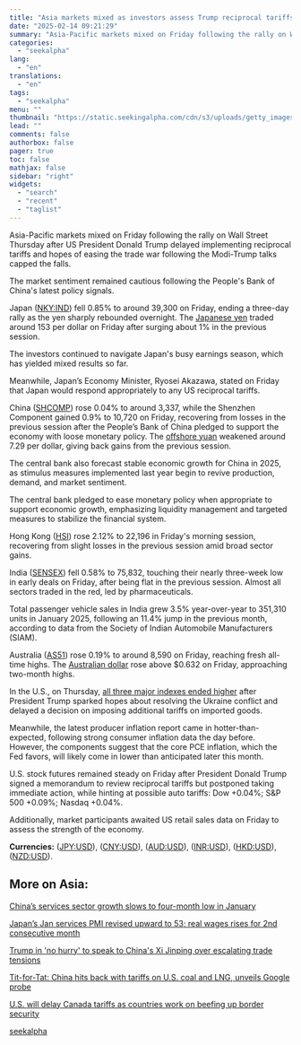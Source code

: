```yaml
---
title: "Asia markets mixed as investors assess Trump reciprocal tariffs plan, PBOC's latest policy signals"
date: "2025-02-14 09:21:29"
summary: "Asia-Pacific markets mixed on Friday following the rally on Wall Street Thursday after US President Donald Trump delayed implementing reciprocal tariffs and hopes of easing the trade war following the Modi-Trump talks capped the falls. The market sentiment remained cautious following the People's Bank of China's latest policy signals. Japan..."
categories:
  - "seekalpha"
lang:
  - "en"
translations:
  - "en"
tags:
  - "seekalpha"
menu: ""
thumbnail: "https://static.seekingalpha.com/cdn/s3/uploads/getty_images/1456222076/image_1456222076.jpg"
lead: ""
comments: false
authorbox: false
pager: true
toc: false
mathjax: false
sidebar: "right"
widgets:
  - "search"
  - "recent"
  - "taglist"
---
```


Asia-Pacific markets mixed on Friday following the rally on Wall Street Thursday after US President Donald Trump delayed implementing reciprocal tariffs and hopes of easing the trade war following the Modi-Trump talks capped the falls.

The market sentiment remained cautious following the People's Bank of China's latest policy signals.

Japan ([NKY:IND](https://seekingalpha.com/symbol/NKY:IND "NIKKEI 225 Index")) fell 0.85% to around 39,300 on Friday, ending a three-day rally as the yen sharply rebounded overnight. The [Japanese yen](https://seekingalpha.com/symbol/USD:JPY#hasComeFromMpArticle=false#source=section%3Amain_content%7Cbutton%3Abody_link%7Cfirst_level_url%3Anews) traded around 153 per dollar on Friday after surging about 1% in the previous session.

The investors continued to navigate Japan's busy earnings season, which has yielded mixed results so far.

Meanwhile, Japan’s Economy Minister, Ryosei Akazawa, stated on Friday that Japan would respond appropriately to any US reciprocal tariffs.

China ([SHCOMP](https://seekingalpha.com/symbol/SHCOMP "SHANGHAI Index")) rose 0.04% to around 3,337, while the Shenzhen Component gained 0.9% to 10,720 on Friday, recovering from losses in the previous session after the People’s Bank of China pledged to support the economy with loose monetary policy. The [offshore yuan](https://seekingalpha.com/symbol/USD:CNY) weakened around 7.29 per dollar, giving back gains from the previous session.

The central bank also forecast stable economic growth for China in 2025, as stimulus measures implemented last year begin to revive production, demand, and market sentiment.

The central bank pledged to ease monetary policy when appropriate to support economic growth, emphasizing liquidity management and targeted measures to stabilize the financial system.

Hong Kong ([HSI](https://seekingalpha.com/symbol/HSI "Hang Seng Index")) rose 2.12% to 22,196 in Friday's morning session, recovering from slight losses in the previous session amid broad sector gains.

India ([SENSEX](https://seekingalpha.com/symbol/SENSEX "SENSEX Index")) fell 0.58% to 75,832, touching their nearly three-week low in early deals on Friday, after being flat in the previous session. Almost all sectors traded in the red, led by pharmaceuticals.

Total passenger vehicle sales in India grew 3.5% year-over-year to 351,310 units in January 2025, following an 11.4% jump in the previous month, according to data from the Society of Indian Automobile Manufacturers (SIAM).

Australia ([AS51](https://seekingalpha.com/symbol/AS51)) rose 0.19% to around 8,590 on Friday, reaching fresh all-time highs. The [Australian dollar](https://seekingalpha.com/symbol/AUD:USD) rose above $0.632 on Friday, approaching two-month highs.

In the U.S., on Thursday, [all three major indexes ended higher](https://seekingalpha.com/news/4407820-nasdaq-sp-rise-as-investors-juggle-economic-data-earnings-ahead-of-tariff-announcement "all three major indexes ended higher") after President Trump sparked hopes about resolving the Ukraine conflict and delayed a decision on imposing additional tariffs on imported goods.

Meanwhile, the latest producer inflation report came in hotter-than-expected, following strong consumer inflation data the day before. However, the components suggest that the core PCE inflation, which the Fed favors, will likely come in lower than anticipated later this month.

U.S. stock futures remained steady on Friday after President Donald Trump signed a memorandum to review reciprocal tariffs but postponed taking immediate action, while hinting at possible auto tariffs: Dow +0.04%; S&P 500 +0.09%; Nasdaq +0.04%.

Additionally, market participants awaited US retail sales data on Friday to assess the strength of the economy.

**Currencies:** ([JPY:USD](https://seekingalpha.com/symbol/JPY:USD "Japanese Yen / US Dollar")), ([CNY:USD](https://seekingalpha.com/symbol/CNY:USD "Chinese Yuan / US Dollar")), ([AUD:USD](https://seekingalpha.com/symbol/AUD:USD "Australian Dollar / US Dollar")), ([INR:USD](https://seekingalpha.com/symbol/INR:USD "Indian Rupee / US Dollar")), ([HKD:USD](https://seekingalpha.com/symbol/HKD:USD "Hong Kong Dollar / US Dollar")), ([NZD:USD](https://seekingalpha.com/symbol/NZD:USD "New Zealand Dollar / US Dollar")).

More on Asia:
-------------

[China’s services sector growth slows to four-month low in January](https://seekingalpha.com/news/4403277-chinas-services-sector-growth-slows-to-four-month-low-in-january)

[Japan’s Jan services PMI revised upward to 53; real wages rises for 2nd consecutive month](https://seekingalpha.com/news/4403282-japans-jan-services-pmi-revised-upward-to-53-real-wages-rises-for-2nd-consecutive-month)

[Trump in 'no hurry' to speak to China's Xi Jinping over escalating trade tensions](https://seekingalpha.com/news/4403283-trump-in-no-hurry-to-speak-to-chinas-xi-jinping-over-escalating-trade-tensions)

[Tit-for-Tat: China hits back with tariffs on U.S. coal and LNG, unveils Google probe](https://seekingalpha.com/news/4402411-tit-for-tat-china-hits-back-with-tariffs-on-u_s_-coal-lng-vehicles)

[U.S. will delay Canada tariffs as countries work on beefing up border security](https://seekingalpha.com/news/4402333-us-will-delay-canada-tariffs-as-countries-work-on-beefing-up-border-security)

[seekalpha](https://seekingalpha.com/news/4408366-asia-markets-mixed-as-investors-assess-trump-reciprocal-tariffs-plan-pbocs-latest-policy-signals)
